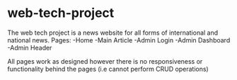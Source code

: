 # web-tech-project
The web tech project is a news website for all forms of international and national news.
Pages:
 -Home
 -Main Article
 -Admin Login
 -Admin Dashboard
 -Admin Header

 All pages work as designed however there is no responsiveness or functionality behind the pages (i.e cannot perform CRUD operations)
 
